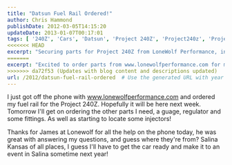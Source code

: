 ```yaml
---
title: "Datsun Fuel Rail Ordered!"
author: Chris Hammond
publishDate: 2012-03-05T14:15:20
updateDate: 2013-01-07T00:17:01
tags: [ '240Z', 'Cars', 'Datsun', 'Project 240Z', 'Project240z', 'Project240Zcom' ]
<<<<<<< HEAD
excerpt: "Securing parts for Project 240Z from LoneWolf Performance, including a fuel rail. Appreciating great customer service and anticipating a future event in Salina, Kansas."
=======
excerpt: "Excited to order parts from www.lonewolfperformance.com for my Project 240Z. James was helpful on the phone, and they're based in Salina, Kansas!"
>>>>>>> da72f53 (Updates with blog content and descriptions updated)
url: /2012/datsun-fuel-rail-ordered  # Use the generated URL with year
---
```

<p>I just got off the phone with <a href="https://www.lonewolfperformance.com">www.lonewolfperformance.com</a> and ordered my fuel rail for the Project 240Z. Hopefully it will be here next week. Tomorrow I'll get on ordering the other parts I need, a guage, regulator and some fittings. As well as starting to locate some injectors!</p> <p>Thanks for James at Lonewolf for all the help on the phone today, he was great with answering my questions, and guess where they're from? Salina Kansas of all places, I guess I'll have to get the car ready and make it to an event in Salina sometime next year!</p>

